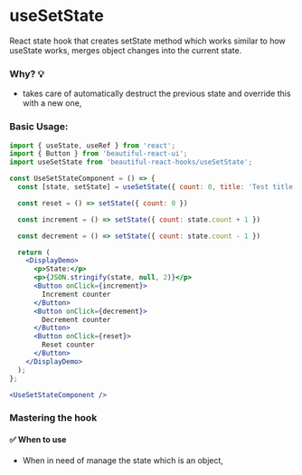 # useSetState

React state hook that creates setState method which works similar to how useState works, merges object changes into the current state.

### Why? 💡

- takes care of automatically destruct the previous state and override this with a new one,

### Basic Usage:

```jsx harmony
import { useState, useRef } from 'react';
import { Button } from 'beautiful-react-ui';
import useSetState from 'beautiful-react-hooks/useSetState';

const UseSetStateComponent = () => {
  const [state, setState] = useSetState({ count: 0, title: 'Test title' })

  const reset = () => setState({ count: 0 })

  const increment = () => setState({ count: state.count + 1 })

  const decrement = () => setState({ count: state.count - 1 })

  return (
    <DisplayDemo>
      <p>State:</p>
      <p>{JSON.stringify(state, null, 2)}</p>
      <Button onClick={increment}>
        Increment counter
      </Button>
      <Button onClick={decrement}>
        Decrement counter
      </Button>
      <Button onClick={reset}>
        Reset counter
      </Button>
    </DisplayDemo>
  );
};

<UseSetStateComponent />
```

### Mastering the hook

#### ✅ When to use

- When in need of manage the state which is an object,
